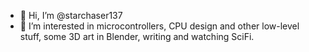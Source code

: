 - 👋 Hi, I’m @starchaser137
- 👀 I’m interested in microcontrollers, CPU design and other low-level stuff, some 3D art in Blender, writing and watching SciFi.

